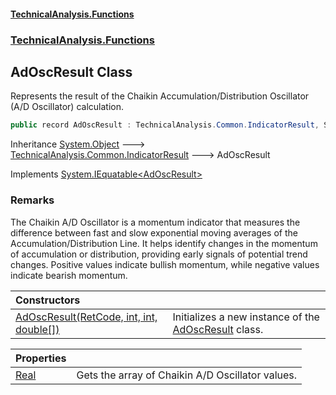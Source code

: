 #### [TechnicalAnalysis\.Functions](Atypical.TechnicalAnalysis.Functions.md 'Atypical\.TechnicalAnalysis\.Functions')
### [TechnicalAnalysis\.Functions](Atypical.TechnicalAnalysis.Functions.md#TechnicalAnalysis.Functions 'TechnicalAnalysis\.Functions')

## AdOscResult Class

Represents the result of the Chaikin Accumulation/Distribution Oscillator \(A/D Oscillator\) calculation\.

```csharp
public record AdOscResult : TechnicalAnalysis.Common.IndicatorResult, System.IEquatable<TechnicalAnalysis.Functions.AdOscResult>
```

Inheritance [System\.Object](https://docs.microsoft.com/en-us/dotnet/api/System.Object 'System\.Object') &#129106; [TechnicalAnalysis\.Common\.IndicatorResult](https://docs.microsoft.com/en-us/dotnet/api/TechnicalAnalysis.Common.IndicatorResult 'TechnicalAnalysis\.Common\.IndicatorResult') &#129106; AdOscResult

Implements [System\.IEquatable&lt;](https://docs.microsoft.com/en-us/dotnet/api/System.IEquatable-1 'System\.IEquatable\`1')[AdOscResult](AdOscResult.md 'TechnicalAnalysis\.Functions\.AdOscResult')[&gt;](https://docs.microsoft.com/en-us/dotnet/api/System.IEquatable-1 'System\.IEquatable\`1')

### Remarks
The Chaikin A/D Oscillator is a momentum indicator that measures the difference between 
fast and slow exponential moving averages of the Accumulation/Distribution Line\. 
It helps identify changes in the momentum of accumulation or distribution, providing 
early signals of potential trend changes\. Positive values indicate bullish momentum, 
while negative values indicate bearish momentum\.

| Constructors | |
| :--- | :--- |
| [AdOscResult\(RetCode, int, int, double\[\]\)](AdOscResult.AdOscResult(RetCode,int,int,double[]).md 'TechnicalAnalysis\.Functions\.AdOscResult\.AdOscResult\(TechnicalAnalysis\.Common\.RetCode, int, int, double\[\]\)') | Initializes a new instance of the [AdOscResult](AdOscResult.md 'TechnicalAnalysis\.Functions\.AdOscResult') class\. |

| Properties | |
| :--- | :--- |
| [Real](AdOscResult.Real.md 'TechnicalAnalysis\.Functions\.AdOscResult\.Real') | Gets the array of Chaikin A/D Oscillator values\. |
